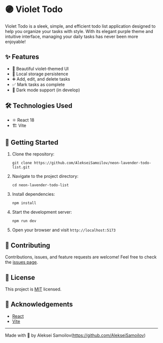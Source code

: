 # 🟣 Violet Todo

Violet Todo is a sleek, simple, and efficient todo list application designed to help you organize your tasks with style. With its elegant purple theme and intuitive interface, managing your daily tasks has never been more enjoyable!

## ✨ Features

- 🎨 Beautiful violet-themed UI
- 💾 Local storage persistence
- ➕ Add, edit, and delete tasks
- ✅ Mark tasks as complete
- 🌙 Dark mode support (in develop)

## 🛠️ Technologies Used

- ⚛️ React 18
- 🏗️ Vite

## 🚀 Getting Started

1. Clone the repository:
   ```
   git clone https://github.com/AlekseiSamoilov/neon-lavender-todo-list.git
   ```

2. Navigate to the project directory:
   ```
   cd neon-lavender-todo-list
   ```

3. Install dependencies:
   ```
   npm install
   ```

4. Start the development server:
   ```
   npm run dev
   ```

5. Open your browser and visit `http://localhost:5173`

## 🤝 Contributing

Contributions, issues, and feature requests are welcome! Feel free to check the [issues page](https://github.com/AlekseiSamoilov/neon-lavender-todo-list).

## 📜 License

This project is [MIT](https://choosealicense.com/licenses/mit/) licensed.

## 👏 Acknowledgements

- [React](https://reactjs.org/)
- [Vite](https://vitejs.dev/)

---

Made with 💜 by Aleksei Samoilov(https://github.com/AlekseiSamoilov)
